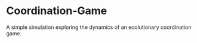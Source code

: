 # Coordination-Game
A simple simulation exploring the dynamics of an ecolutionary coordination game.
